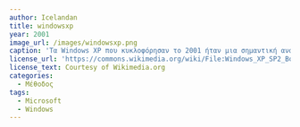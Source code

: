 ```yaml
---
author: Icelandan
title: windowsxp
year: 2001
image_url: /images/windowsxp.png
caption: 'Τα Windows XP που κυκλοφόρησαν το 2001 ήταν μια σημαντική αναμόρφωση του λειτουργικού συστήματος των Windows, με νέο οπτικό σχεδιασμό και σημαντικές βελτιώσεις στην απόδοση, τη σταθερότητα και την ασφάλεια. Ήταν μια από τις πιο δημοφιλείς και ευρέως χρησιμοποιούμενες εκδόσεις των Windows και παρέμεινε σε χρήση για πολλά χρόνια ακόμα και μετά την κυκλοφορία των νεότερων εκδόσεων.'
license_url: 'https://commons.wikimedia.org/wiki/File:Windows_XP_SP2_Boot_screen.png'
license_text: Courtesy of Wikimedia.org
categories:
  - Μέθοδος
tags:
  - Microsoft
  - Windows
---
```

